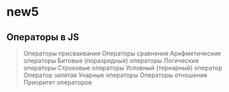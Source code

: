 # new5
## Операторы в JS

> Операторы присваивания
> Операторы сравнения
> Арифметические операторы
> Битовые (поразрядные) операторы
> Логические операторы
> Строковые операторы
> Условный (тернарный) оператор
> Оператор запятая
> Унарные операторы
> Операторы отношения
> Приоритет операторов
